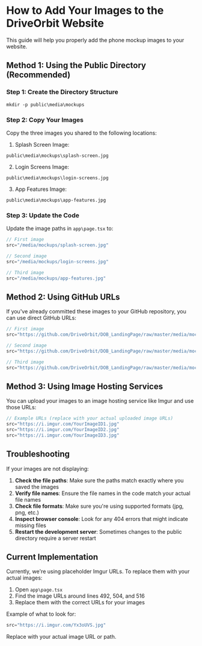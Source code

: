 # How to Add Your Images to the DriveOrbit Website

This guide will help you properly add the phone mockup images to your website.

## Method 1: Using the Public Directory (Recommended)

### Step 1: Create the Directory Structure
```
mkdir -p public\media\mockups
```

### Step 2: Copy Your Images
Copy the three images you shared to the following locations:

1. Splash Screen Image:
```
public\media\mockups\splash-screen.jpg
```

2. Login Screens Image:
```
public\media\mockups\login-screens.jpg
```

3. App Features Image:
```
public\media\mockups\app-features.jpg
```

### Step 3: Update the Code
Update the image paths in `app\page.tsx` to:

```jsx
// First image
src="/media/mockups/splash-screen.jpg"

// Second image
src="/media/mockups/login-screens.jpg"

// Third image
src="/media/mockups/app-features.jpg"
```

## Method 2: Using GitHub URLs

If you've already committed these images to your GitHub repository, you can use direct GitHub URLs:

```jsx
// First image
src="https://github.com/DriveOrbit/DOB_LandingPage/raw/master/media/mockups/splash-screen.jpg"

// Second image
src="https://github.com/DriveOrbit/DOB_LandingPage/raw/master/media/mockups/login-screens.jpg"

// Third image
src="https://github.com/DriveOrbit/DOB_LandingPage/raw/master/media/mockups/app-features.jpg"
```

## Method 3: Using Image Hosting Services

You can upload your images to an image hosting service like Imgur and use those URLs:

```jsx
// Example URLs (replace with your actual uploaded image URLs)
src="https://i.imgur.com/YourImageID1.jpg"
src="https://i.imgur.com/YourImageID2.jpg"
src="https://i.imgur.com/YourImageID3.jpg"
```

## Troubleshooting

If your images are not displaying:

1. **Check the file paths**: Make sure the paths match exactly where you saved the images
2. **Verify file names**: Ensure the file names in the code match your actual file names
3. **Check file formats**: Make sure you're using supported formats (jpg, png, etc.)
4. **Inspect browser console**: Look for any 404 errors that might indicate missing files
5. **Restart the development server**: Sometimes changes to the public directory require a server restart

## Current Implementation

Currently, we're using placeholder Imgur URLs. To replace them with your actual images:

1. Open `app\page.tsx`
2. Find the image URLs around lines 492, 504, and 516
3. Replace them with the correct URLs for your images

Example of what to look for:
```jsx
src="https://i.imgur.com/Yx3oUVS.jpg"
```

Replace with your actual image URL or path.

